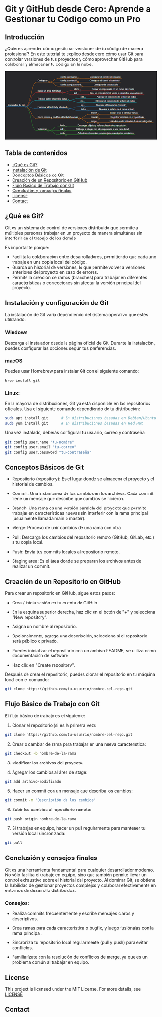 # Git y GitHub desde Cero: Aprende a Gestionar tu Código como un Pro

## Introducción

¿Quieres aprender cómo gestionar versiones de tu código de manera profesional? En este tutorial te explico desde cero cómo usar Git para controlar versiones de tus proyectos y cómo aprovechar GitHub para colaborar y almacenar tu código en la nube.

<img src="./gitCommands.png">

## Tabla de contenidos

- [¿Qué es Git?](#¿que-es-git?)
- [Instalación de Git](#instalacion-de-git)
- [Conceptos Básicos de Git](#conceptos-basicos-de-git)
- [Creación de un Repositorio en GitHub](#creacion-de-un-repositorio-en-github)
- [Flujo Básico de Trabajo con Git](#flujo-basico-de-trabajo-con-git)
- [Conclusión y consejos finales](#conclusion-y-consejos-finales)
- [License](#license)
- [Contact](#contact)

## ¿Qué es Git?

Git es un sistema de control de versiones distribuido que permite a múltiples personas trabajar en un proyecto de manera simultánea sin interferir en el trabajo de los demás

Es importante porque:
- Facilita la colaboración entre desarrolladores, permitiendo que cada uno trabaje en una copia local del código.
- Guarda un historial de versiones, lo que permite volver a versiones anteriores del proyecto en caso de errores.
- Permite la creación de ramas (branches) para trabajar en diferentes características o correcciones sin afectar la versión principal del proyecto.

## Instalación y configuración de Git

La instalación de Git varía dependiendo del sistema operativo que estés utilizando:

### Windows

Descarga el instalador desde la página oficial de Git. Durante la instalación, puedes configurar las opciones según tus preferencias.

### macOS
Puedes usar Homebrew para instalar Git con el siguiente comando:

```bash
brew install git
```

### Linux:

En la mayoría de distribuciones, Git ya está disponible en los repositorios oficiales. Usa el siguiente comando dependiendo de tu distribución:

```bash
sudo apt install git      # En distribuciones basadas en Debian/Ubuntu
sudo yum install git      # En distribuciones basadas en Red Hat
```

Una vez instalado, deberás configurar tu usuario, correo y contraseña


```bash
git config user.name "tu-nombre"
git config user.email "tu-correo"
git config user.password "tu-contraseña"
```

## Conceptos Básicos de Git

- Repositorio (repository): Es el lugar donde se almacena el proyecto y el historial de cambios.

- Commit: Una instantánea de los cambios en los archivos. Cada commit tiene un mensaje que describe qué cambios se hicieron.

- Branch: Una rama es una versión paralela del proyecto que permite trabajar en características nuevas sin interferir con la rama principal (usualmente llamada main o master).

- Merge: Proceso de unir cambios de una rama con otra.

- Pull: Descarga los cambios del repositorio remoto (GitHub, GitLab, etc.) a tu copia local.

- Push: Envía tus commits locales al repositorio remoto.

- Staging area: Es el área donde se preparan los archivos antes de realizar un commit.

## Creación de un Repositorio en GitHub

Para crear un repositorio en GitHub, sigue estos pasos:

- Crea / inicia sesión en tu cuenta de GitHub.

- En la esquina superior derecha, haz clic en el botón de "+" y selecciona "New repository".

- Asigna un nombre al repositorio.

- Opcionalmente, agrega una descripción, selecciona si el repositorio será público o privado.

- Puedes inicializar el repositorio con un archivo README, se utiliza como documentación de software

- Haz clic en "Create repository".

Después de crear el repositorio, puedes clonar el repositorio en tu máquina local con el comando:

```bash
git clone https://github.com/tu-usuario/nombre-del-repo.git
```

## Flujo Básico de Trabajo con Git

El flujo básico de trabajo es el siguiente:

1. Clonar el repositorio (si es la primera vez):
```bash
git clone https://github.com/tu-usuario/nombre-del-repo.git
```

2. Crear o cambiar de rama para trabajar en una nueva característica:
```bash
git checkout -b nombre-de-la-rama
```

3. Modificar los archivos del proyecto.

4. Agregar los cambios al área de stage:
```bash
git add archivo-modificado
```

5. Hacer un commit con un mensaje que describa los cambios:
```bash
git commit -m "Descripción de los cambios"
```

6. Subir los cambios al repositorio remoto:
```bash
git push origin nombre-de-la-rama
```

7. Si trabajas en equipo, hacer un pull regularmente para mantener tu versión local sincronizada:
```bash
git pull
```

## Conclusión y consejos finales

Git es una herramienta fundamental para cualquier desarrollador moderno. No sólo facilita el trabajo en equipo, sino que también permite llevar un control exhaustivo sobre el historial del proyecto. Al dominar Git, se obtiene la habilidad de gestionar proyectos complejos y colaborar efectivamente en entornos de desarrollo distribuidos.

### Consejos:

- Realiza commits frecuentemente y escribe mensajes claros y descriptivos.

- Crea ramas para cada característica o bugfix, y luego fusiónalas con la rama principal.

- Sincroniza tu repositorio local regularmente (pull y push) para evitar conflictos.

- Familiarízate con la resolución de conflictos de merge, ya que es un problema común al trabajar en equipo.

## License

This project is licensed under the MIT License. For more details, see [LICENSE](https://github.com/CompilandoYT/20240914-Git-Github/blob/main/README.md)

## Contact
